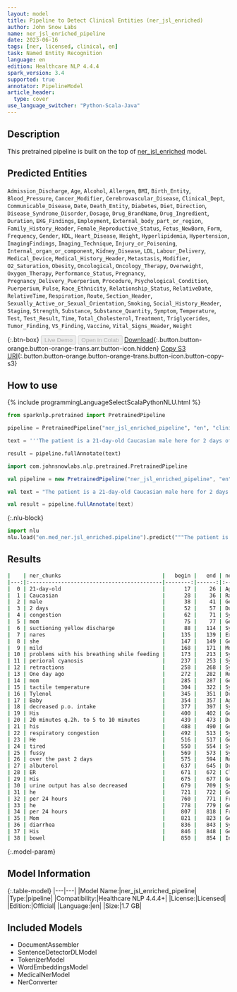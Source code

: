 ```yaml
---
layout: model
title: Pipeline to Detect Clinical Entities (ner_jsl_enriched)
author: John Snow Labs
name: ner_jsl_enriched_pipeline
date: 2023-06-16
tags: [ner, licensed, clinical, en]
task: Named Entity Recognition
language: en
edition: Healthcare NLP 4.4.4
spark_version: 3.4
supported: true
annotator: PipelineModel
article_header:
  type: cover
use_language_switcher: "Python-Scala-Java"
---
```


## Description

This pretrained pipeline is built on the top of [ner_jsl_enriched](https://nlp.johnsnowlabs.com/2021/10/22/ner_jsl_enriched_en.html) model.

## Predicted Entities

`Admission_Discharge`, `Age`, `Alcohol`, `Allergen`, `BMI`, `Birth_Entity`, `Blood_Pressure`, `Cancer_Modifier`, `Cerebrovascular_Disease`, `Clinical_Dept`, `Communicable_Disease`, `Date`, `Death_Entity`, `Diabetes`, `Diet`, `Direction`, `Disease_Syndrome_Disorder`, `Dosage`, `Drug_BrandName`, `Drug_Ingredient`, `Duration`, `EKG_Findings`, `Employment`, `External_body_part_or_region`, `Family_History_Header`, `Female_Reproductive_Status`, `Fetus_NewBorn`, `Form`, `Frequency`, `Gender`, `HDL`, `Heart_Disease`, `Height`, `Hyperlipidemia`, `Hypertension`, `ImagingFindings`, `Imaging_Technique`, `Injury_or_Poisoning`, `Internal_organ_or_component`, `Kidney_Disease`, `LDL`, `Labour_Delivery`, `Medical_Device`, `Medical_History_Header`, `Metastasis`, `Modifier`, `O2_Saturation`, `Obesity`, `Oncological`, `Oncology_Therapy`, `Overweight`, `Oxygen_Therapy`, `Performance_Status`, `Pregnancy`, `Pregnancy_Delivery_Puerperium`, `Procedure`, `Psychological_Condition`, `Puerperium`, `Pulse`, `Race_Ethnicity`, `Relationship_Status`, `RelativeDate`, `RelativeTime`, `Respiration`, `Route`, `Section_Header`, `Sexually_Active_or_Sexual_Orientation`, `Smoking`, `Social_History_Header`, `Staging`, `Strength`, `Substance`, `Substance_Quantity`, `Symptom`, `Temperature`, `Test`, `Test_Result`, `Time`, `Total_Cholesterol`, `Treatment`, `Triglycerides`, `Tumor_Finding`, `VS_Finding`, `Vaccine`, `Vital_Signs_Header`, `Weight`



{:.btn-box}
<button class="button button-orange" disabled>Live Demo</button>
<button class="button button-orange" disabled>Open in Colab</button>
[Download](https://s3.amazonaws.com/auxdata.johnsnowlabs.com/clinical/models/ner_jsl_enriched_pipeline_en_4.4.4_3.4_1686928773035.zip){:.button.button-orange.button-orange-trans.arr.button-icon.hidden}
[Copy S3 URI](s3://auxdata.johnsnowlabs.com/clinical/models/ner_jsl_enriched_pipeline_en_4.4.4_3.4_1686928773035.zip){:.button.button-orange.button-orange-trans.button-icon.button-copy-s3}

## How to use

<div class="tabs-box" markdown="1">
{% include programmingLanguageSelectScalaPythonNLU.html %}

```python
from sparknlp.pretrained import PretrainedPipeline

pipeline = PretrainedPipeline("ner_jsl_enriched_pipeline", "en", "clinical/models")

text = '''The patient is a 21-day-old Caucasian male here for 2 days of congestion - mom has been suctioning yellow discharge from the patient's nares, plus she has noticed some mild problems with his breathing while feeding (but negative for any perioral cyanosis or retractions). One day ago, mom also noticed a tactile temperature and gave the patient Tylenol. Baby also has had some decreased p.o. intake. His normal breast-feeding is down from 20 minutes q.2h. to 5 to 10 minutes secondary to his respiratory congestion. He sleeps well, but has been more tired and has been fussy over the past 2 days. The parents noticed no improvement with albuterol treatments given in the ER. His urine output has also decreased; normally he has 8 to 10 wet and 5 dirty diapers per 24 hours, now he has down to 4 wet diapers per 24 hours. Mom denies any diarrhea. His bowel movements are yellow colored and soft in nature.'''

result = pipeline.fullAnnotate(text)
```
```scala
import com.johnsnowlabs.nlp.pretrained.PretrainedPipeline

val pipeline = new PretrainedPipeline("ner_jsl_enriched_pipeline", "en", "clinical/models")

val text = "The patient is a 21-day-old Caucasian male here for 2 days of congestion - mom has been suctioning yellow discharge from the patient's nares, plus she has noticed some mild problems with his breathing while feeding (but negative for any perioral cyanosis or retractions). One day ago, mom also noticed a tactile temperature and gave the patient Tylenol. Baby also has had some decreased p.o. intake. His normal breast-feeding is down from 20 minutes q.2h. to 5 to 10 minutes secondary to his respiratory congestion. He sleeps well, but has been more tired and has been fussy over the past 2 days. The parents noticed no improvement with albuterol treatments given in the ER. His urine output has also decreased; normally he has 8 to 10 wet and 5 dirty diapers per 24 hours, now he has down to 4 wet diapers per 24 hours. Mom denies any diarrhea. His bowel movements are yellow colored and soft in nature."

val result = pipeline.fullAnnotate(text)
```


{:.nlu-block}
```python
import nlu
nlu.load("en.med_ner.jsl_enriched.pipeline").predict("""The patient is a 21-day-old Caucasian male here for 2 days of congestion - mom has been suctioning yellow discharge from the patient's nares, plus she has noticed some mild problems with his breathing while feeding (but negative for any perioral cyanosis or retractions). One day ago, mom also noticed a tactile temperature and gave the patient Tylenol. Baby also has had some decreased p.o. intake. His normal breast-feeding is down from 20 minutes q.2h. to 5 to 10 minutes secondary to his respiratory congestion. He sleeps well, but has been more tired and has been fussy over the past 2 days. The parents noticed no improvement with albuterol treatments given in the ER. His urine output has also decreased; normally he has 8 to 10 wet and 5 dirty diapers per 24 hours, now he has down to 4 wet diapers per 24 hours. Mom denies any diarrhea. His bowel movements are yellow colored and soft in nature.""")
```

</div>


## Results

```bash
|    | ner_chunks                                |   begin |   end | ner_label                    |   confidence |
|---:|:------------------------------------------|--------:|------:|:-----------------------------|-------------:|
|  0 | 21-day-old                                |      17 |    26 | Age                          |     0.9993   |
|  1 | Caucasian                                 |      28 |    36 | Race_Ethnicity               |     0.9993   |
|  2 | male                                      |      38 |    41 | Gender                       |     0.999    |
|  3 | 2 days                                    |      52 |    57 | Duration                     |     0.8576   |
|  4 | congestion                                |      62 |    71 | Symptom                      |     0.9892   |
|  5 | mom                                       |      75 |    77 | Gender                       |     0.9877   |
|  6 | suctioning yellow discharge               |      88 |   114 | Symptom                      |     0.2232   |
|  7 | nares                                     |     135 |   139 | External_body_part_or_region |     0.87     |
|  8 | she                                       |     147 |   149 | Gender                       |     0.9965   |
|  9 | mild                                      |     168 |   171 | Modifier                     |     0.6063   |
| 10 | problems with his breathing while feeding |     173 |   213 | Symptom                      |     0.610967 |
| 11 | perioral cyanosis                         |     237 |   253 | Symptom                      |     0.5396   |
| 12 | retractions                               |     258 |   268 | Symptom                      |     0.9941   |
| 13 | One day ago                               |     272 |   282 | RelativeDate                 |     0.870133 |
| 14 | mom                                       |     285 |   287 | Gender                       |     0.9974   |
| 15 | tactile temperature                       |     304 |   322 | Symptom                      |     0.43565  |
| 16 | Tylenol                                   |     345 |   351 | Drug_BrandName               |     0.9926   |
| 17 | Baby                                      |     354 |   357 | Age                          |     0.9976   |
| 18 | decreased p.o. intake                     |     377 |   397 | Symptom                      |     0.5397   |
| 19 | His                                       |     400 |   402 | Gender                       |     0.9998   |
| 20 | 20 minutes q.2h. to 5 to 10 minutes       |     439 |   473 | Duration                     |     0.3732   |
| 21 | his                                       |     488 |   490 | Gender                       |     0.9461   |
| 22 | respiratory congestion                    |     492 |   513 | Symptom                      |     0.5958   |
| 23 | He                                        |     516 |   517 | Gender                       |     0.9998   |
| 24 | tired                                     |     550 |   554 | Symptom                      |     0.9595   |
| 25 | fussy                                     |     569 |   573 | Symptom                      |     0.8263   |
| 26 | over the past 2 days                      |     575 |   594 | RelativeDate                 |     0.49826  |
| 27 | albuterol                                 |     637 |   645 | Drug_Ingredient              |     0.993    |
| 28 | ER                                        |     671 |   672 | Clinical_Dept                |     0.998    |
| 29 | His                                       |     675 |   677 | Gender                       |     0.9998   |
| 30 | urine output has also decreased           |     679 |   709 | Symptom                      |     0.26296  |
| 31 | he                                        |     721 |   722 | Gender                       |     0.9924   |
| 32 | per 24 hours                              |     760 |   771 | Frequency                    |     0.4958   |
| 33 | he                                        |     778 |   779 | Gender                       |     0.9951   |
| 34 | per 24 hours                              |     807 |   818 | Frequency                    |     0.484933 |
| 35 | Mom                                       |     821 |   823 | Gender                       |     0.999    |
| 36 | diarrhea                                  |     836 |   843 | Symptom                      |     0.9995   |
| 37 | His                                       |     846 |   848 | Gender                       |     0.9998   |
| 38 | bowel                                     |     850 |   854 | Internal_organ_or_component  |     0.9675   |
```

{:.model-param}
## Model Information

{:.table-model}
|---|---|
|Model Name:|ner_jsl_enriched_pipeline|
|Type:|pipeline|
|Compatibility:|Healthcare NLP 4.4.4+|
|License:|Licensed|
|Edition:|Official|
|Language:|en|
|Size:|1.7 GB|

## Included Models

- DocumentAssembler
- SentenceDetectorDLModel
- TokenizerModel
- WordEmbeddingsModel
- MedicalNerModel
- NerConverter